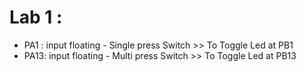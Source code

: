 # Lab 1 : 
- PA1 : input floating - Single press Switch  >> To Toggle Led at PB1
- PA13: input floating - Multi press Switch   >> To Toggle Led at PB13


